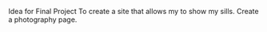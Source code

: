 Idea for Final Project
To create a site that allows my to show my sills.
Create a photography page.

